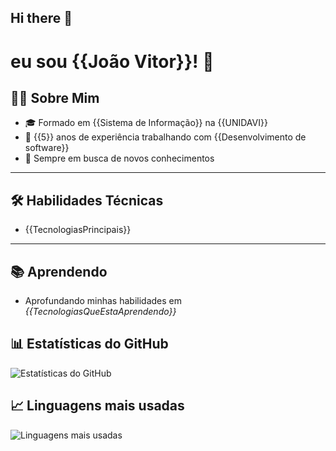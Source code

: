 ## Hi there 👋

# eu sou {{João Vitor}}! 👋

## 🧑‍💻 Sobre Mim

- 🎓 Formado em {{Sistema de Informação}} na {{UNIDAVI}}
- 💼 {{5}} anos de experiência trabalhando com {{Desenvolvimento de software}}
- 🌱 Sempre em busca de novos conhecimentos

---

## 🛠️ Habilidades Técnicas

- {{TecnologiasPrincipais}}

---

## 📚 Aprendendo

- Aprofundando minhas habilidades em _{{TecnologiasQueEstaAprendendo}}_


## 📊 Estatísticas do GitHub

![Estatísticas do GitHub](https://github-readme-stats.vercel.app/api?username=JoaoVitorGirardii&show_icons=true&theme=github_dark&locale=pt-br)


## 📈 Linguagens mais usadas

![Linguagens mais usadas](https://github-readme-stats.vercel.app/api/top-langs/?username=JoaoVitorGirardii&layout=compact&theme=github_dark&locale=pt-br)

